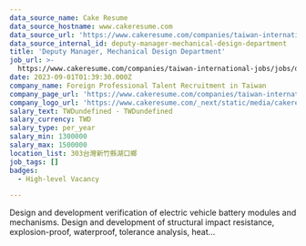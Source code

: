 ```yaml
---
data_source_name: Cake Resume
data_source_hostname: www.cakeresume.com
data_source_url: 'https://www.cakeresume.com/companies/taiwan-international-jobs/jobs'
data_source_internal_id: deputy-manager-mechanical-design-department
title: 'Deputy Manager, Mechanical Design Department'
job_url: >-
  https://www.cakeresume.com/companies/taiwan-international-jobs/jobs/deputy-manager-mechanical-design-department
date: 2023-09-01T01:39:30.000Z
company_name: Foreign Professional Talent Recruitment in Taiwan
company_page_url: 'https://www.cakeresume.com/companies/taiwan-international-jobs'
company_logo_url: 'https://www.cakeresume.com/_next/static/media/cakeresume.e1c03867.svg'
salary_text: TWDundefined - TWDundefined
salary_currency: TWD
salary_type: per_year
salary_min: 1300000
salary_max: 1500000
location_list: 303台灣新竹縣湖口鄉
job_tags: []
badges:
  - High-level Vacancy

---
```


Design and development verification of electric vehicle battery modules and mechanisms. Design and development of structural impact resistance, explosion-proof, waterproof, tolerance analysis, heat...